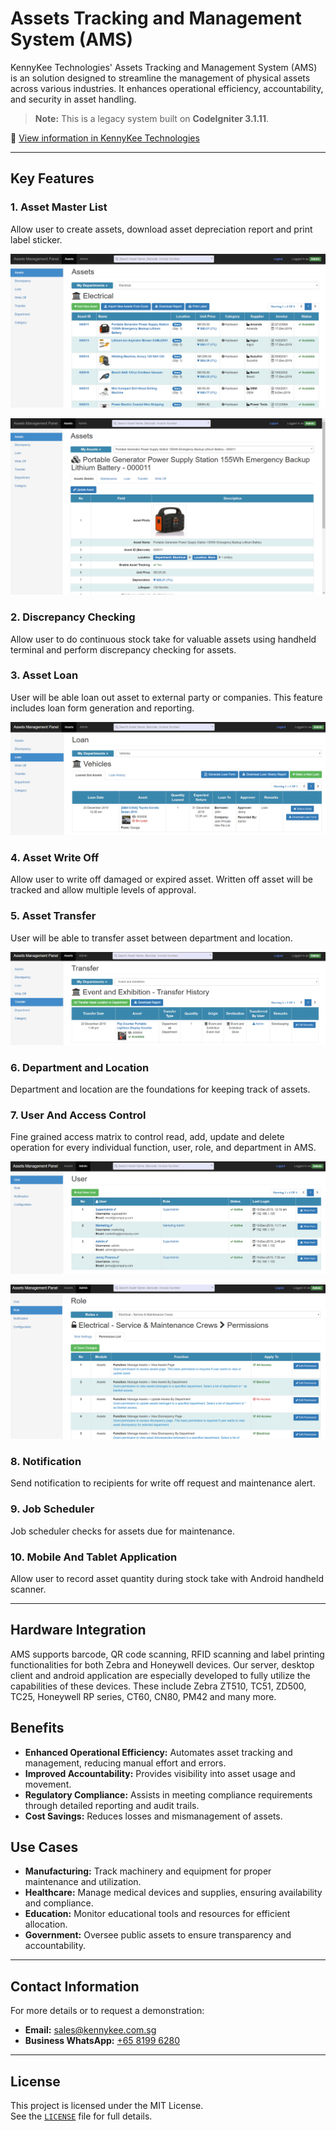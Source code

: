 # Assets Tracking and Management System (AMS)

KennyKee Technologies' Assets Tracking and Management System (AMS) is an solution designed to streamline the management of physical assets across various industries. It enhances operational efficiency, accountability, and security in asset handling.

> **Note:** This is a legacy system built on **CodeIgniter 3.1.11**.

📖 [View information in KennyKee Technologies](https://www.kennykee.com.sg/Enterprise-System/Assets-Tracking-and-Management-System)

---

## Key Features

### 1. Asset Master List
Allow user to create assets, download asset depreciation report and print label sticker.

![Asset Master List](assets/images/asset.png) 

![Asset Master List](assets/images/asset-detail.png)

### 2. Discrepancy Checking
Allow user to do continuous stock take for valuable assets using handheld terminal and perform discrepancy checking for assets.

### 3. Asset Loan
User will be able loan out asset to external party or companies. This feature includes loan form generation and reporting.

![Asset Loan](assets/images/loan.png) 

### 4. Asset Write Off
Allow user to write off damaged or expired asset. Written off asset will be tracked and allow multiple levels of approval.

### 5. Asset Transfer
User will be able to transfer asset between department and location.

![Asset Transfer](assets/images/transfer.png) 

### 6. Department and Location
Department and location are the foundations for keeping track of assets.

### 7. User And Access Control
Fine grained access matrix to control read, add, update and delete operation for every individual function, user, role, and department in AMS.

![User](assets/images/user.png) 

![Role](assets/images/role.png) 

### 8. Notification
Send notification to recipients for write off request and maintenance alert.

### 9. Job Scheduler
Job scheduler checks for assets due for maintenance.

### 10. Mobile And Tablet Application
Allow user to record asset quantity during stock take with Android handheld scanner.

---

## Hardware Integration 
AMS supports barcode, QR code scanning, RFID scanning and label printing functionalities for both Zebra and Honeywell devices. Our server, desktop client and android application are especially developed to fully utilize the capabilities of these devices. These include Zebra ZT510, TC51, ZD500, TC25, Honeywell RP series, CT60, CN80, PM42 and many more. 

## Benefits

- **Enhanced Operational Efficiency:** Automates asset tracking and management, reducing manual effort and errors.
- **Improved Accountability:** Provides visibility into asset usage and movement.
- **Regulatory Compliance:** Assists in meeting compliance requirements through detailed reporting and audit trails.
- **Cost Savings:** Reduces losses and mismanagement of assets.

## Use Cases

- **Manufacturing:** Track machinery and equipment for proper maintenance and utilization.
- **Healthcare:** Manage medical devices and supplies, ensuring availability and compliance.
- **Education:** Monitor educational tools and resources for efficient allocation.
- **Government:** Oversee public assets to ensure transparency and accountability.

---

## Contact Information

For more details or to request a demonstration:

- **Email:** [sales@kennykee.com.sg](mailto:sales@kennykee.com.sg)  
- **Business WhatsApp:** [+65 8199 6280](https://wa.me/6581996280)

---

## License

This project is licensed under the MIT License.  
See the [`LICENSE`](./LICENSE) file for full details.

